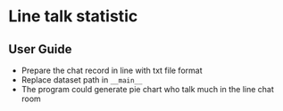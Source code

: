 # Line talk statistic

## User Guide
- Prepare the chat record in line with txt file format
- Replace dataset path in `__main__`
- The program could generate pie chart who talk much in the line chat room 

